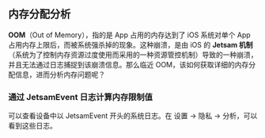 ## 内存分配分析

**OOM**（Out of Memory），指的是 App 占用的内存达到了 iOS 系统对单个 App 占用内存上限后，而被系统强杀掉的现象。这种崩溃，是由 iOS 的 **Jetsam 机制**（系统为了控制内存资源过度使用而采用的一种资源管控机制）导致的一种崩溃，并且无法通过日志捕捉到该崩溃信息。那么临近 OOM，该如何获取详细的内存分配信息，进而分析内存问题呢？

### 通过 JetsamEvent 日志计算内存限制值

可以查看设备中以 JetsamEvent 开头的系统日志。在 设置 -> 隐私 -> 分析，可以看到这些日志。


